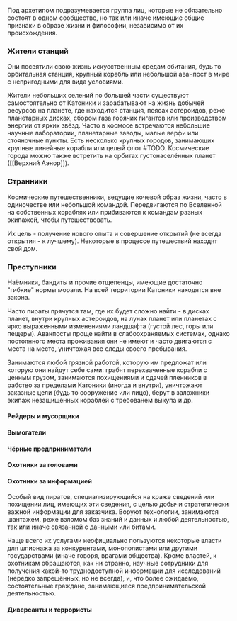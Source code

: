 Под архетипом подразумевается группа лиц, которые не обязательно состоят в одном сообществе, но так или иначе имеющие общие признаки в образе жизни и философии, независимо от их происхождения.

### Жители станций

Они посвятили свою жизнь искусственным средам обитания, будь то орбитальная станция, крупный корабль или небольшой аванпост в мире с непригодными для вида условиями. 

Жители небольших селений по большей части существуют самостоятельно от Катоники и зарабатывают на жизнь добычей ресурсов на планете, где находится станция, поясах астероидов, реже планетарных дисках, сбором газа горячих гигантов или производством энергии от ярких звёзд. Часто в космосе встречаются небольшие научные лаборатории, планетарные заводы, малые верфи или стояночные пункты. Есть несколько крупных городов, занимающих крупные линейные корабли или целый флот #TODO. Космические города можно также встретить на орбитах густонаселённых планет ([[Верхний Аэнор]]).

### Странники

Космические путешественники, ведущие кочевой образ жизни, часто в одиночестве или небольшой командой. Передвигаются по Вселенной на собственных кораблях или прибиваются к командам разных экипажей, чтобы путешествовать.

Их цель - получение нового опыта и совершение открытий (не всегда открытия - к лучшему). Некоторые в процессе путешествий находят свой дом.

### Преступники

Наёмники, бандиты и прочие отщепенцы, имеющие достаточно "гибкие" нормы морали. На всей территории Катоники находятся вне закона.

Часто пираты прячутся там, где их будет сложно найти - в дисках планет, внутри крупных астероидов, на лунах планет или планетах с ярко выраженными изменениями ландшафта (густой лес, горы или пещеры). Аванпосты проще найти в слабоохраняемых системах, однако постоянного места проживания они не имеют и часто двигаются с места на место, уничтожая все следы своего пребывания.

Занимаются любой грязной работой, которую им предложат или которую они найдут себе сами: грабят перехваченные корабли с ценным грузом, занимаются похищениями и сдачей пленников в рабство за пределами Катоники (иногда и внутри), уничтожают заказные цели (будь то сооружение или лицо), берут в заложники экипаж незащищённых кораблей с требованем выкупа и др.

#### Рейдеры и мусорщики

#### Вымогатели

#### Чёрные предприниматели

#### Охотники за головами

#### Охотники за информацией 

Особый вид пиратов, специализирующийся на краже сведений или похищении лиц, имеющих эти сведения, с целью добычи стратегически важной информации для заказчика. Воруют технологии, занимаются шантажем, реже взломом баз знаний и данных и любой деятельностью, так или иначе связанной с данными или битами.

Чаще всего их услугами неофициально пользуются некоторые власти для шпионажа за конкурентами, монополистами или другими государствами (иначе говоря, врагами общества). Кроме властей, к охотникам обращаются, как ни странно, научные сотрудники для получения какой-то труднодоступной информации для исследований (нередко запрещённых, но не всегда), и, что более ожидаемо, состоятельные граждане, занимающиеся предпринимательской деятельностью.


#### Диверсанты и террористы
